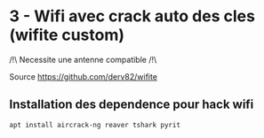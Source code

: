 # 3 - Wifi avec crack auto des cles (wifite custom)

/!\ Necessite une antenne compatible /!\

Source https://github.com/derv82/wifite

## Installation des dependence pour hack wifi

```bash
apt install aircrack-ng reaver tshark pyrit
```